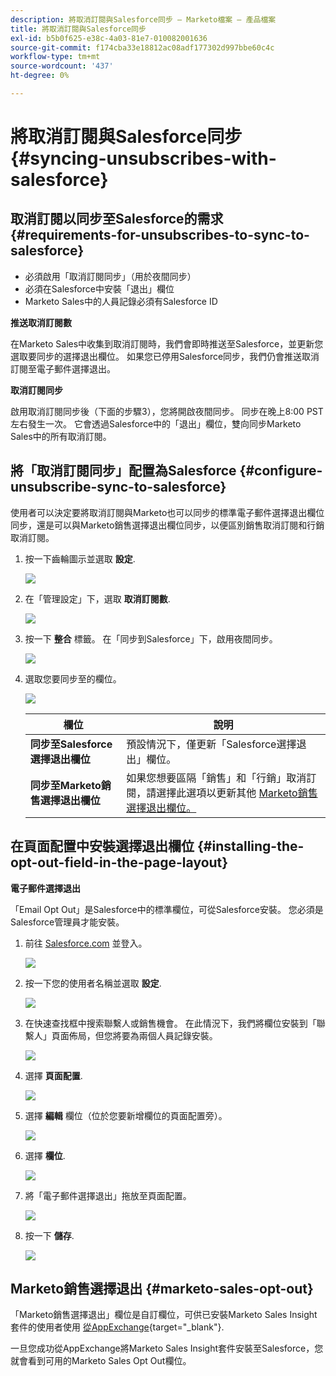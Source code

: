 ```yaml
---
description: 將取消訂閱與Salesforce同步 — Marketo檔案 — 產品檔案
title: 將取消訂閱與Salesforce同步
exl-id: b5b0f625-e38c-4a03-81e7-010082001636
source-git-commit: f174cba33e18812ac08adf177302d997bbe60c4c
workflow-type: tm+mt
source-wordcount: '437'
ht-degree: 0%

---
```


# 將取消訂閱與Salesforce同步 {#syncing-unsubscribes-with-salesforce}

## 取消訂閱以同步至Salesforce的需求 {#requirements-for-unsubscribes-to-sync-to-salesforce}

* 必須啟用「取消訂閱同步」（用於夜間同步）
* 必須在Salesforce中安裝「退出」欄位
* Marketo Sales中的人員記錄必須有Salesforce ID

**推送取消訂閱數**

在Marketo Sales中收集到取消訂閱時，我們會即時推送至Salesforce，並更新您選取要同步的選擇退出欄位。 如果您已停用Salesforce同步，我們仍會推送取消訂閱至電子郵件選擇退出。

**取消訂閱同步**

啟用取消訂閱同步後（下面的步驟3），您將開啟夜間同步。 同步在晚上8:00 PST左右發生一次。 它會透過Salesforce中的「退出」欄位，雙向同步Marketo Sales中的所有取消訂閱。

## 將「取消訂閱同步」配置為Salesforce {#configure-unsubscribe-sync-to-salesforce}

使用者可以決定要將取消訂閱與Marketo也可以同步的標準電子郵件選擇退出欄位同步，還是可以與Marketo銷售選擇退出欄位同步，以便區別銷售取消訂閱和行銷取消訂閱。

1. 按一下齒輪圖示並選取 **設定**.

   ![](assets/syncing-unsubscribes-with-salesforce-1.png)

1. 在「管理設定」下，選取 **取消訂閱數**.

   ![](assets/syncing-unsubscribes-with-salesforce-2.png)

1. 按一下 **整合** 標籤。 在「同步到Salesforce」下，啟用夜間同步。

   ![](assets/syncing-unsubscribes-with-salesforce-3.png)

1. 選取您要同步至的欄位。

   ![](assets/syncing-unsubscribes-with-salesforce-4.png)

   | 欄位 | 說明 |
   |---|---|
   | **同步至Salesforce選擇退出欄位** | 預設情況下，僅更新「Salesforce選擇退出」欄位。 |
   | **同步至Marketo銷售選擇退出欄位** | 如果您想要區隔「銷售」和「行銷」取消訂閱，請選擇此選項以更新其他 [Marketo銷售選擇退出欄位。](#msoo) |

## 在頁面配置中安裝選擇退出欄位 {#installing-the-opt-out-field-in-the-page-layout}

**電子郵件選擇退出**

「Email Opt Out」是Salesforce中的標準欄位，可從Salesforce安裝。 您必須是Salesforce管理員才能安裝。

1. 前往 [Salesforce.com](https://salesforce.com) 並登入。

   ![](assets/syncing-unsubscribes-with-salesforce-5.png)

1. 按一下您的使用者名稱並選取 **設定**.

   ![](assets/syncing-unsubscribes-with-salesforce-6.png)

1. 在快速查找框中搜索聯繫人或銷售機會。 在此情況下，我們將欄位安裝到「聯繫人」頁面佈局，但您將要為兩個人員記錄安裝。

   ![](assets/syncing-unsubscribes-with-salesforce-7.png)

1. 選擇 **頁面配置**.

   ![](assets/syncing-unsubscribes-with-salesforce-8.png)

1. 選擇 **編輯** 欄位（位於您要新增欄位的頁面配置旁）。

   ![](assets/syncing-unsubscribes-with-salesforce-9.png)

1. 選擇 **欄位**.

   ![](assets/syncing-unsubscribes-with-salesforce-10.png)

1. 將「電子郵件選擇退出」拖放至頁面配置。

   ![](assets/syncing-unsubscribes-with-salesforce-11.png)

1. 按一下 **儲存**.

   ![](assets/syncing-unsubscribes-with-salesforce-12.png)

## Marketo銷售選擇退出 {#marketo-sales-opt-out}

「Marketo銷售選擇退出」欄位是自訂欄位，可供已安裝Marketo Sales Insight套件的使用者使用 [從AppExchange](/help/marketo/product-docs/marketo-sales-insight/msi-for-salesforce/installation/install-marketo-sales-insight-package-in-salesforce-appexchange.md){target="_blank"}.

一旦您成功從AppExchange將Marketo Sales Insight套件安裝至Salesforce，您就會看到可用的Marketo Sales Opt Out欄位。
